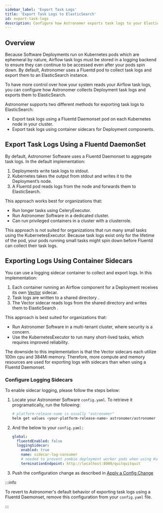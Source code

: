 ```yaml
---
sidebar_label: 'Export Task Logs'
title: 'Export Task Logs to ElasticSearch'
id: export-task-logs
description: Configure how Astronomer exports task logs to your ElasticSearch instance.
---
```


## Overview

Because Software Deployments run on Kubernetes pods which are ephemeral by nature, Airflow task logs must be stored in a logging backend to ensure they can continue to be accessed even after your pods spin down. By default, Astronomer uses a Fluentd pod to collect task logs and export them to an ElasticSearch instance.  

To have more control over how your system reads your Airflow task logs, you can configure how Astronomer collects Deployment task logs and exports them to ElasticSearch.

Astronomer supports two different methods for exporting task logs to ElasticSearch:

- Export task logs using a Fluentd Daemonset pod on each Kubernetes node in your cluster.
- Export task logs using container sidecars for Deployment components.

## Export Task Logs Using a Fluentd DaemonSet

By default, Astronomer Software uses a Fluentd Daemonset to aggregate task logs. In the default implementation:

1. Deployments write task logs to stdout.
2. Kubernetes takes the output from stdout and writes it to the Deployment’s node.
3. A Fluentd pod reads logs from the node and forwards them to ElasticSearch.

This approach works best for organizations that:

- Run longer tasks using CeleryExecutor.
- Run Astronomer Software in a dedicated cluster.
- Can run privileged containers in a cluster with a clusterrole.

This approach is not suited for organizations that run many small tasks using the KubernetesExecutor. Because task logs exist only for the lifetime of the pod, your pods running small tasks might spin down before Fluentd can collect their task logs.

## Exporting Logs Using Container Sidecars

You can use a logging sidecar container to collect and export logs. In this implementation:

1. Each container running an Airflow component for a Deployment receives its own [Vector](https://vector.dev/) sidecar.
2. Task logs are written to a shared directory .
3. The Vector sidecar reads logs from the shared directory and writes them to ElasticSearch .

This approach is best suited for organizations that:

- Run Astronomer Software in a multi-tenant cluster, where security is a concern.
- Use the KubernetesExecutor to run many short-lived tasks, which requires improved reliability.

The downside to this implementation is that the Vector sidecars each utilize 100m cpu and 384Mi memory. Therefore, more compute and memory resources are used for exporting logs with sidecars than when using a Fluentd Daemonset.

### Configure Logging Sidecars

To enable sidecar logging, please follow the steps below:

1. Locate your Astronomer Software `config.yaml`. To retrieve it programatically, run the following:

    ```bash
    # platform-release-name is usually "astronomer"
    helm get values <your-platform-release-name> astronomer/astronomer -n astronomer
    ```

2. And the below to your `config.yaml:`

    ```yaml
    global:
      fluentdEnabled: false
      loggingSidecar:
        enabled: true
        name: sidecar-log-consumer
        # needed to prevent zombie deployment worker pods when using KubernetesExecutor
        terminationEndpoint: http://localhost:8000/quitquitquit
    ```

3. Push the configuration change as described in [Apply a Config Change](https://docs.astronomer.io/software/apply-platform-config)


:::info

To revert to Astronomer's default behavior of exporting task logs using a Fluentd Daemonset, remove this configuration from your `config.yaml` file.

:::
